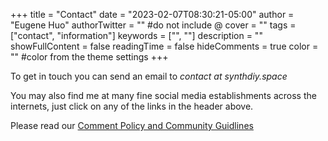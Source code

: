 +++
title = "Contact"
date = "2023-02-07T08:30:21-05:00"
author = "Eugene Huo"
authorTwitter = "" #do not include @
cover = ""
tags = ["contact", "information"]
keywords = ["", ""]
description = ""
showFullContent = false
readingTime = false
hideComments = true
color = "" #color from the theme settings
+++

To get in touch you can send an email to *contact at synthdiy.space*

You may also find me at many fine social media establishments across the internets, just click on any of the links in the header above.

Please read our [Comment Policy and Community Guidlines](/comment-policy)



